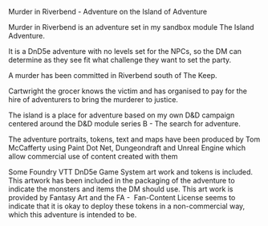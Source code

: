Murder in Riverbend - Adventure on the Island of Adventure

Murder in Riverbend is an adventure set in my sandbox module The Island Adventure.

It is a DnD5e adventure with no levels set for the NPCs, so the DM can determine as they see fit what challenge they want to set the party.

A murder has been committed in Riverbend south of The Keep.

Cartwright the grocer knows the victim and has organised to pay for the hire of adventurers 
to bring the murderer to justice.

The island is a place for adventure based on my own D&D campaign centered around the D&D module series B - The search for adventure.

The adventure portraits, tokens, text and maps have been produced by Tom McCafferty using Paint Dot Net, Dungeondraft and Unreal Engine which
allow commercial use of content created with them

Some Foundry VTT DnD5e Game System art work and tokens is included. This artwork has been included in the packaging of the adventure to 
indicate the monsters and items the DM should use. This art work is provided by Fantasy Art and the FA -  Fan-Content License seems to 
indicate that it is okay to deploy these tokens in a non-commercial way, which this adventure is intended to be.
